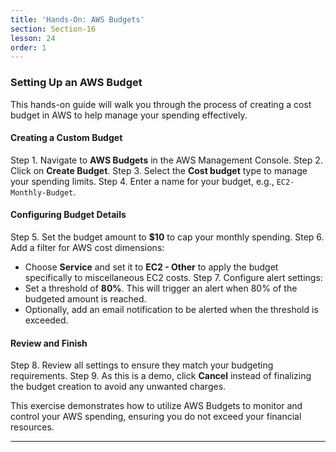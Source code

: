 ```yaml
---
title: 'Hands-On: AWS Budgets'
section: Section-16
lesson: 24
order: 1
---
```


### Setting Up an AWS Budget

This hands-on guide will walk you through the process of creating a cost budget in AWS to help manage your spending effectively.

<!-- pagebreak -->

#### Creating a Custom Budget

Step 1. Navigate to **AWS Budgets** in the AWS Management Console.
Step 2. Click on **Create Budget**.
Step 3. Select the **Cost budget** type to manage your spending limits.
Step 4. Enter a name for your budget, e.g., `EC2-Monthly-Budget`.

<!-- pagebreak -->

#### Configuring Budget Details

Step 5. Set the budget amount to **$10** to cap your monthly spending.
Step 6. Add a filter for AWS cost dimensions:

- Choose **Service** and set it to **EC2 - Other** to apply the budget specifically to miscellaneous EC2 costs.
  Step 7. Configure alert settings:
- Set a threshold of **80%**. This will trigger an alert when 80% of the budgeted amount is reached.
- Optionally, add an email notification to be alerted when the threshold is exceeded.

<!-- pagebreak -->

#### Review and Finish

Step 8. Review all settings to ensure they match your budgeting requirements.
Step 9. As this is a demo, click **Cancel** instead of finalizing the budget creation to avoid any unwanted charges.

This exercise demonstrates how to utilize AWS Budgets to monitor and control your AWS spending, ensuring you do not exceed your financial resources.

---
